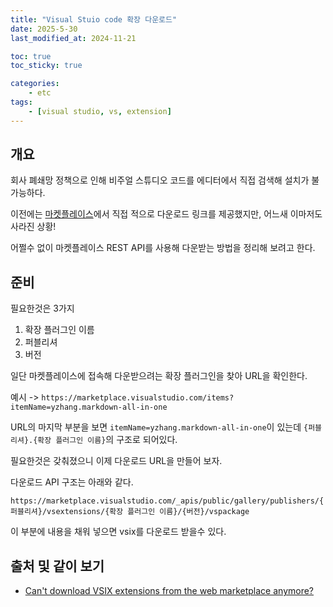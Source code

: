 ```yaml
---
title: "Visual Stuio code 확장 다운로드"
date: 2025-5-30
last_modified_at: 2024-11-21

toc: true
toc_sticky: true

categories:
    - etc
tags:
    - [visual studio, vs, extension]
---
```


## 개요

회사 폐쇄망 정책으로 인해 비주얼 스튜디오 코드를 에디터에서 직접 검색해 설치가 불가능하다.

이전에는 [마켓플레이스](https://marketplace.visualstudio.com/vscode)에서 직접 적으로 다운로드 링크를 제공했지만, 어느새 이마저도 사라진 상황!

어쩔수 없이 마켓플레이스 REST API를 사용해 다운받는 방법을 정리해 보려고 한다.

## 준비

필요한것은 3가지

1. 확장 플러그인 이름
2. 퍼블리셔
3. 버전

일단 마켓플레이스에 접속해 다운받으려는 확장 플러그인을 찾아 URL을 확인한다.

예시 -> `https://marketplace.visualstudio.com/items?itemName=yzhang.markdown-all-in-one`

URL의 마지막 부분을 보면 `itemName=yzhang.markdown-all-in-one`이 있는데 `{퍼블리셔}.{확장 플러그인 이름}`의 구조로 되어있다.

필요한것은 갖춰졌으니 이제 다운로드 URL을 만들어 보자.

다운로드 API 구조는 아래와 같다.

`https://marketplace.visualstudio.com/_apis/public/gallery/publishers/{퍼블리셔}/vsextensions/{확장 플러그인 이름}/{버전}/vspackage`

이 부분에 내용을 채워 넣으면 vsix를 다운로드 받을수 있다.

## 출처 및 같이 보기

- [Can't download VSIX extensions from the web marketplace anymore?](https://www.reddit.com/r/vscode/comments/1i6k7gf/cant_download_vsix_extensions_from_the_web/)